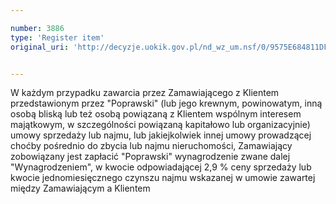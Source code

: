 ```yaml
---

number: 3886
type: 'Register item'
original_uri: 'http://decyzje.uokik.gov.pl/nd_wz_um.nsf/0/9575E684811DFA9BC1257AA6002E1C18?OpenDocument'


---
```


W każdym przypadku zawarcia przez Zamawiającego z Klientem przedstawionym przez "Poprawski" (lub jego krewnym, powinowatym, inną osobą bliską lub też osobą powiązaną z Klientem wspólnym interesem majątkowym, w szczególności powiązaną kapitałowo lub organizacyjnie) umowy sprzedaży lub najmu, lub jakiejkolwiek innej umowy prowadzącej choćby pośrednio do zbycia lub najmu nieruchomości, Zamawiający zobowiązany jest zapłacić "Poprawski" wynagrodzenie zwane dalej "Wynagrodzeniem", w kwocie odpowiadającej 2,9 % ceny sprzedaży lub kwocie jednomiesięcznego czynszu najmu wskazanej w umowie zawartej między Zamawiającym a Klientem

